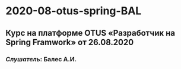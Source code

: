 # 2020-08-otus-spring-BAL

## Курс на платформе OTUS «Разработчик на Spring Framwork» от  26.08.2020
### *Слушатель*: Балес А.И. 